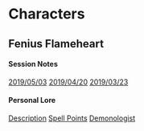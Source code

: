 <!-- TITLE: Ike's Character Notes -->
<!-- SUBTITLE: Compiled Info on Characters -->

# Characters
## Fenius Flameheart
#### Session Notes
[2019/05/03](characters/fenius/fenius-notes-2019-05-04)
[2019/04/20](characters/fenius/fenius-notes-2019-04-20)
[2019/03/23](characters/fenius/fenius-notes-2019-03-23)
#### Personal Lore
[Description](characters/fenius/fenius-description)
[Spell Points](characters/fenius/fenius-spell-points)
[Demonologist](characters/fenius/fenius-demonologist)

